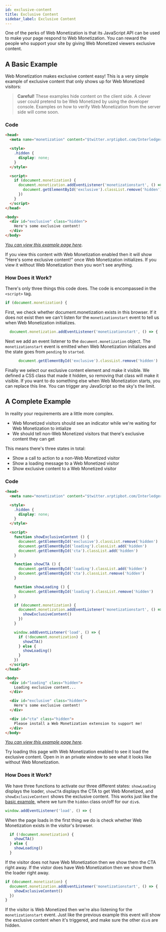 ```yaml
---
id: exclusive-content
title: Exclusive Content
sidebar_label: Exclusive Content
---
```


One of the perks of Web Monetization is that its JavaScript API can be used to
make your page respond to Web Monetization. You can reward the people who
support your site by giving Web Monetized viewers exclusive content.


## A Basic Example

Web Monetization makes exclusive content easy! This is a very simple example of
exclusive content that only shows up for Web Monetized visitors:

> **Careful!** These examples hide content on the client side. A clever user
> could pretend to be Web Monetized by using the developer console. Examples on
> how to verify Web Monetization from the server side will come soon.

### Code

```html
<head>
  <meta name="monetization" content="$twitter.xrptipbot.com/Interledger">

  <style>
    .hidden {
      display: none;
    }
  </style>

  <script>
    if (document.monetization) {
      document.monetization.addEventListener('monetizationstart', () => {
        document.getElementById('exclusive').classList.remove('hidden')
      })
    }
  </script>
</head>

<body>
  <div id="exclusive" class="hidden">
    Here's some exclusive content!
  </div>
</body>
```

[_You can view this example page here_](/examples/show_simple.html).

If you view this content with Web Monetization enabled then it will show
"Here's some exclusive content!" once Web Monetization initializes. If you view
it without Web Monetization then you won't see anything.

### How Does it Work?

There's only three things this code does. The code is encompassed in the `<script>`
tag.

```js
if (document.monetization) {
```

First, we check whether document.monetization exists in this browser. If it
does not exist then we can't listen for the `monetizationstart` event to tell
us when Web Monetization initializes.

```js
  document.monetization.addEventListener('monetizationstart', () => {
```

Next we add an event listener to the `document.monetization` object. The
`monetizationstart` event is emitted when Web Monetization initializes and
the state goes from `pending` to `started`.

```js
      document.getElementById('exclusive').classList.remove('hidden')
```

Finally we select our exclusive content element and make it visible. We defined
a CSS class that made it hidden, so removing that class will make it visible.
If you want to do something else when Web Monetization starts, you can replace
this line. You can trigger any JavaScript so the sky's the limit.

## A Complete Example

In reality your requirements are a little more complex.

* Web Monetized visitors should see an indicator while we're waiting for Web Monetization to intialize
* We should tell non-Web Monetized visitors that there's exclusive content they can get

This means there's three states in total:

* Show a call to action to a non-Web Monetized visitor
* Show a loading message to a Web Monetized visitor
* Show exclusive content to a Web Monetized visitor

### Code

```html
<head>
  <meta name="monetization" content="$twitter.xrptipbot.com/Interledger">

  <style>
    .hidden {
      display: none;
    }
  </style>

  <script>
    function showExclusiveContent () {
      document.getElementById('exclusive').classList.remove('hidden')
      document.getElementById('loading').classList.add('hidden')
      document.getElementById('cta').classList.add('hidden')
    }

    function showCTA () {
      document.getElementById('loading').classList.add('hidden')
      document.getElementById('cta').classList.remove('hidden')
    }

    function showLoading () {
      document.getElementById('loading').classList.remove('hidden')
    }

    if (document.monetization) {
      document.monetization.addEventListener('monetizationstart', () => {
        showExclusiveContent()
      })
    }

    window.addEventListener('load', () => {
      if (!document.monetization) {
        showCTA()
      } else {
        showLoading()
      }
    })
  </script>
</head>

<body>
  <div id="loading" class="hidden">
    Loading exclusive content...
  </div>

  <div id="exclusive" class="hidden">
    Here's some exclusive content!
  </div>

  <div id="cta" class="hidden">
    Please install a Web Monetization extension to support me!
  </div>
</body>
```

[_You can view this example page here_](/examples/show.html).

Try loading this page with Web Monetization enabled to see it load the
exclusive content. Open in in an private window to see what it looks like
without Web Monetization.

### How Does it Work?

We have three functions to activate our three different states: `showLoading`
displays the loader, `showCTA` displays the CTA to get Web Monetized, and
`showExclusiveContent` shows the exclusive content. This works just like the
[basic example](#basic-example), where we turn the `hidden` class on/off for
our `div`s.

```js
window.addEventListener('load', () => {
```

When the page loads in the first thing we do is check whether Web Monetization
exists in the visitor's browser.

```js
  if (!document.monetization) {
    showCTA()
  } else {
    showLoading()
  }
```

If the visitor does not have Web Monetization then we show them the CTA right
away. If the vistor does have Web Monetization then we show them the loader
right away.

```js
if (document.monetization) {
  document.monetization.addEventListener('monetizationstart', () => {
    showExclusiveContent()
  })
}
```

If the visitor is Web Monetized then we're also listening for the
`monetizationstart` event. Just like the previous example this event will show
the exclusive content when it's triggered, and make sure the other `div`s are
hidden.
